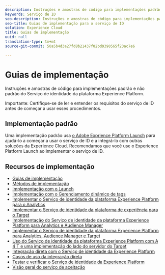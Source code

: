 ```yaml
---
description: Instruções e amostras de código para implementações padrão e não padrão do Serviço de identidade da plataforma Experience Platform.
keywords: Serviço de ID
seo-description: Instruções e amostras de código para implementações padrão e não padrão do Serviço de identidade da plataforma Experience Platform.
seo-title: Guias de implementação para o serviço de ID
solution: Experience Cloud
title: Guias de implementação
uuid: null
translation-type: tm+mt
source-git-commit: 50a5b4d3a27fd8b21437f02bd9390565f23ac7e6

---
```



# Guias de implementação

Instruções e amostras de código para implementações padrão e não padrão do Serviço de identidade da plataforma Experience Platform.

Importante: Certifique-se de ler e entender os requisitos do serviço de ID antes de começar a usar esses procedimentos.

## Implementação padrão

Uma implementação padrão usa [o Adobe Exprience Platform Launch](https://docs.adobelaunch.com/) para ajudá-lo a começar a usar o serviço de ID e a integrá-lo com outras soluções da Experience Cloud. Recomendamos que você use o Experience Platform Launch ao implementar o serviço de ID.

## Recursos de implementação

* [Guias de implementação](implementation-guides.md)
* [Métodos de implementação](implementation-methods.md)
* [Implementação com o Launch](ecid-implement-with-launch.md)
* [Implementação com o Gerenciamento dinâmico de tags](standard.md)
* [Implementar o Serviço de identidade da plataforma Experience Platform para o Analytics](setup-analytics.md)
* [Implementar o Serviço de identidade da plataforma de experiência para o Target](setup-target.md)
* [Implementação do Serviço de identidade da plataforma Experience Platform para Analytics e Audience Manager](setup-aam-analytics.md)
* [Implementar o Serviço de identidade da plataforma Experience Platform para Analytics, Audience Manager e Target](setup-aam-analytics-target.md)
* [Uso do Serviço de identidade da plataforma Experience Platform com A 4 T e uma implementação do lado do servidor do Target](ecid-a4t-target.md)
* [Integração direta com o Serviço de identidade da Experience Platform](direct-integration.md)
* [Casos de uso da integração direta](direct-integration-examples.md)
* [Testar e verificar o Serviço de identidade da Experience Platform](test-verify.md)
* [Visão geral do serviço de aceitação](opt-in-service/optin-overview.md)
